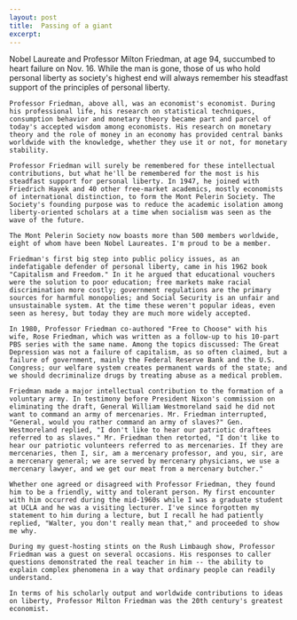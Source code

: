 ```yaml
---
layout: post
title:  Passing of a giant
excerpt:
---
```












Nobel Laureate and Professor Milton Friedman, at age 94, succumbed to heart failure on Nov. 16. While the man is gone, those of us who hold personal liberty as society's highest end will always remember his steadfast support of the principles of personal liberty.

	Professor Friedman, above all, was an economist's economist. During his professional life, his research on statistical techniques, consumption behavior and monetary theory became part and parcel of today's accepted wisdom among economists. His research on monetary theory and the role of money in an economy has provided central banks worldwide with the knowledge, whether they use it or not, for monetary stability.

	Professor Friedman will surely be remembered for these intellectual contributions, but what he'll be remembered for the most is his steadfast support for personal liberty. In 1947, he joined with Friedrich Hayek and 40 other free-market academics, mostly economists of international distinction, to form the Mont Pelerin Society. The Society's founding purpose was to reduce the academic isolation among liberty-oriented scholars at a time when socialism was seen as the wave of the future.

	The Mont Pelerin Society now boasts more than 500 members worldwide, eight of whom have been Nobel Laureates. I'm proud to be a member.

	Friedman's first big step into public policy issues, as an indefatigable defender of personal liberty, came in his 1962 book "Capitalism and Freedom." In it he argued that educational vouchers were the solution to poor education; free markets make racial discrimination more costly; government regulations are the primary sources for harmful monopolies; and Social Security is an unfair and unsustainable system. At the time these weren't popular ideas, even seen as heresy, but today they are much more widely accepted.

	In 1980, Professor Friedman co-authored "Free to Choose" with his wife, Rose Friedman, which was written as a follow-up to his 10-part PBS series with the same name. Among the topics discussed: The Great Depression was not a failure of capitalism, as so often claimed, but a failure of government, mainly the Federal Reserve Bank and the U.S. Congress; our welfare system creates permanent wards of the state; and we should decriminalize drugs by treating abuse as a medical problem.

	Friedman made a major intellectual contribution to the formation of a voluntary army. In testimony before President Nixon's commission on eliminating the draft, General William Westmoreland said he did not want to command an army of mercenaries. Mr. Friedman interrupted, "General, would you rather command an army of slaves?" Gen. Westmoreland replied, "I don't like to hear our patriotic draftees referred to as slaves." Mr. Friedman then retorted, "I don't like to hear our patriotic volunteers referred to as mercenaries. If they are mercenaries, then I, sir, am a mercenary professor, and you, sir, are a mercenary general; we are served by mercenary physicians, we use a mercenary lawyer, and we get our meat from a mercenary butcher."

	Whether one agreed or disagreed with Professor Friedman, they found him to be a friendly, witty and tolerant person. My first encounter with him occurred during the mid-1960s while I was a graduate student at UCLA and he was a visiting lecturer. I've since forgotten my statement to him during a lecture, but I recall he had patiently replied, "Walter, you don't really mean that," and proceeded to show me why.

	During my guest-hosting stints on the Rush Limbaugh show, Professor Friedman was a guest on several occasions. His responses to caller questions demonstrated the real teacher in him -- the ability to explain complex phenomena in a way that ordinary people can readily understand.

	In terms of his scholarly output and worldwide contributions to ideas on liberty, Professor Milton Friedman was the 20th century's greatest economist.


